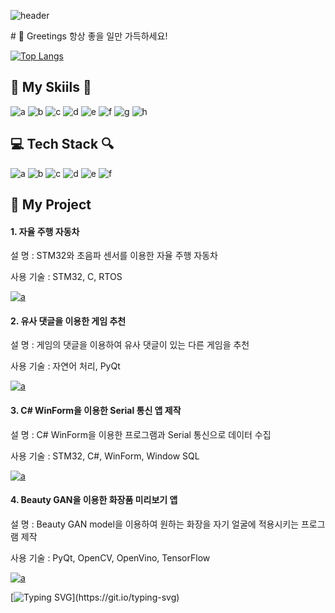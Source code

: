 ![header](https://capsule-render.vercel.app/api?type=waving&color=gradient&height=120&animation=fadeIn&section=footer&text=🚶🏃🏃&fontAlign=70)
</p>
# 💬 Greetings
    항상 좋을 일만 가득하세요!
    
[![Top Langs](https://github-readme-stats.vercel.app/api/top-langs/?username=Doyun05)](https://github.com/anuraghazra/github-readme-stats)
    
## 🐾 My Skiils 🐾
![a](https://img.shields.io/badge/C-A8B9CC?style=for-the-badge&logo=C&logoColor=white)
![b](https://img.shields.io/badge/C++-00599C?style=for-the-badge&logo=cplusplus&logoColor=white) 
![c](https://img.shields.io/badge/C%23-512BD4?style=for-the-badge&logo=Csharp&logoColor=white) 
![d](https://img.shields.io/badge/python-3670A0?style=for-the-badge&logo=python&logoColor=ffdd54) 
![e](https://img.shields.io/badge/STM32-03234B?style=for-the-badge&logo=stmicroelectronics&logoColor=white) 
![f](https://img.shields.io/badge/TensorFlow-FF6F00?style=for-the-badge&logo=TensorFlow&logoColor=white)
![g](https://img.shields.io/badge/pandas-150458.svg?style=for-the-badge&logo=pandas&logoColor=white)
![h](https://img.shields.io/badge/numpy-4d77cf.svg?style=for-the-badge&logo=numpy&logoColor=white)



## 💻 Tech Stack 🔍
![a](https://img.shields.io/badge/Visual_Studio-5C2D91?style=for-the-badge&logo=visual%20studio&logoColor=white) 
![b](https://img.shields.io/badge/Visual_Studio_Code-0078D4?style=for-the-badge&logo=visual%20studio%20code&logoColor=white) 
![c](https://img.shields.io/badge/Colab-F9AB00?style=for-the-badge&logo=googlecolab&color=525252) 
![d](https://img.shields.io/badge/PyCharm-000000.svg?&style=for-the-badge&logo=PyCharm&logoColor=white) 
![e](https://img.shields.io/badge/Arduino_IDE-00979D?style=for-the-badge&logo=arduino&logoColor=white) 
![f](https://img.shields.io/badge/STM32CubeIDE-03234B?style=for-the-badge&logo=stmicroelectronics&logoColor=white) 


## 📅 My Project

#### 1. 자율 주행 자동차

설 명 : STM32와 초음파 센서를 이용한 자율 주행 자동차

사용 기술 : STM32, C, RTOS

<a href="https://github.com/youngbin-son/Autonomous_Car">![a](https://img.shields.io/badge/GitHub-100000?style=for-the-badge&logo=github&logoColor=white)</a>


#### 2. 유사 댓글을 이용한 게임 추천

설 명 : 게임의 댓글을 이용하여 유사 댓글이 있는 다른 게임을 추천

사용 기술 : 자연어 처리, PyQt

<a href="https://github.com/youngbin-son/steamsavemoney">![a](https://img.shields.io/badge/GitHub-100000?style=for-the-badge&logo=github&logoColor=white)</a>


#### 3. C# WinForm을 이용한 Serial 통신 앱 제작

설 명 : C# WinForm을 이용한 프로그램과 Serial 통신으로 데이터 수집

사용 기술 : STM32, C#, WinForm, Window SQL

<a href="https://github.com/youngbin-son/CS_serial_project.git">![a](https://img.shields.io/badge/GitHub-100000?style=for-the-badge&logo=github&logoColor=white)</a>


#### 4. Beauty GAN을 이용한 화장품 미리보기 앱

설 명 : Beauty GAN model을 이용하여 원하는 화장을 자기 얼굴에 적용시키는 프로그램 제작

사용 기술 : PyQt, OpenCV, OpenVino, TensorFlow

<a href="https://github.com/Doyun05/Olive_Old.git">![a](https://img.shields.io/badge/GitHub-100000?style=for-the-badge&logo=github&logoColor=white)</a>



[![Typing SVG](https://readme-typing-svg.demolab.com?font=Fira+Code&pause=1000&color=29B1F7&random=false&width=435&lines=+Thank+you+for+visiting+this+far.)](https://git.io/typing-svg)
